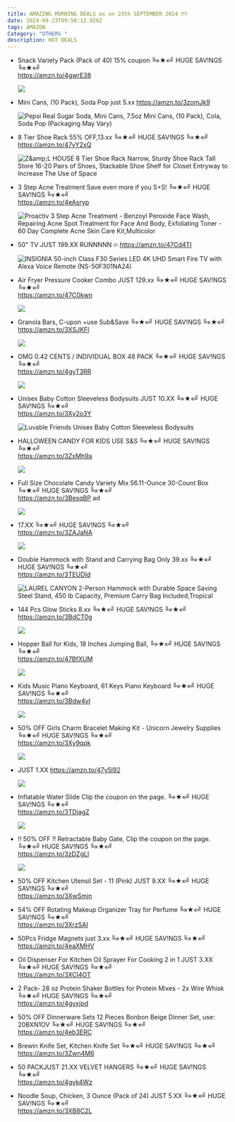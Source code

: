 ```yaml
---
title: AMAZING MORNING DEALS as on 23th SEPTEMBER 2024 ‼‼
date: 2024-09-23T09:50:12.926Z
tags: AMAZON
Category: "OTHERS "
description: HOT DEALS
---
```

* Snack Variety Pack (Pack of 40)
  15% coupon
  ╚»★«╝ HUGE SAV!NGS ╚»★«╝\
  https://amzn.to/4gwrE38<!--StartFragment-->

  ![](https://m.media-amazon.com/images/I/9188zyRpICL._SL1500_.jpg)

  <!--EndFragment-->
* Mini Cans, (10 Pack), Soda Pop just 5.xx
  https://amzn.to/3zomJk9<!--StartFragment-->

  ![Pepsi Real Sugar Soda, Mini Cans, 7.5oz Mini Cans, (10 Pack), Cola, Soda Pop (Packaging May Vary)](https://m.media-amazon.com/images/I/41tOV+AlMPL._SY300_SX300_.jpg)

  <!--EndFragment-->
* 8 Tier Shoe Rack
  55% OFF,13.xx
  ╚»★«╝ HUGE SAV!NGS ╚»★«╝\
  https://amzn.to/47yY2xQ<!--StartFragment-->

  ![Z\&amp;L HOUSE 8 Tier Shoe Rack Narrow, Sturdy Shoe Rack Tall Store 16-20 Pairs of Shoes, Stackable Shoe Shelf for Closet Entryway to Increase The Use of Space](https://m.media-amazon.com/images/I/81tTTdcoXRL.__AC_SX300_SY300_QL70_FMwebp_.jpg)

  <!--EndFragment-->
* 3 Step Acne Treatment 
  Save even more if you S+S!
  ╚»★«╝ HUGE SAV!NGS ╚»★«╝\
  https://amzn.to/4eAsryp<!--StartFragment-->

  ![Proactiv 3 Step Acne Treatment - Benzoyl Peroxide Face Wash, Repairing Acne Spot Treatment for Face And Body, Exfoliating Toner - 60 Day Complete Acne Skin Care Kit,Multicolor](https://m.media-amazon.com/images/I/41cdBwD2I8L._SX300_SY300_QL70_FMwebp_.jpg)

  <!--EndFragment-->
* 50" TV JUST 199.XX   RUNNNNN 🔥
  https://amzn.to/47Cd4TI<!--StartFragment-->

  ![INSIGNIA 50-inch Class F30 Series LED 4K UHD Smart Fire TV with Alexa Voice Remote (NS-50F301NA24)](https://m.media-amazon.com/images/I/81DM+ZzL8rL._AC_SX300_SY300_.jpg)

  <!--EndFragment-->
* Air Fryer Pressure Cooker Combo 
  JUST 129.xx
  ╚»★«╝ HUGE SAV!NGS ╚»★«╝\
  https://amzn.to/47C0kwn<!--StartFragment-->

  ![](https://m.media-amazon.com/images/I/71uVj+gxeDL._AC_SL1500_.jpg)

  <!--EndFragment-->
* Granola Bars,
  C-upon +use Sub&Save
  ╚»★«╝ HUGE SAV!NGS ╚»★«╝\
  https://amzn.to/3XSJKFl<!--StartFragment-->

  ![](https://m.media-amazon.com/images/I/81vP7BTWOnL._SL1500_.jpg)

  <!--EndFragment-->
* OMG 0.42 CENTS / INDIVIDUAL BOX
  48 PACK 
  ╚»★«╝ HUGE SAV!NGS ╚»★«╝\
  https://amzn.to/4gyT3RR<!--StartFragment-->

  ![](https://m.media-amazon.com/images/I/81Cn1O-hEdL._SL1500_.jpg)

  <!--EndFragment-->
* Unisex Baby Cotton Sleeveless Bodysuits   JUST 10.XX
  ╚»★«╝ HUGE SAV!NGS ╚»★«╝\
  https://amzn.to/3Xy2o3Y<!--StartFragment-->

  ![Luvable Friends Unisex Baby Cotton Sleeveless Bodysuits](https://m.media-amazon.com/images/I/71C6F-6pulL._AC_SX679_.jpg)

  <!--EndFragment-->
* HALLOWEEN CANDY FOR KIDS
  USE S&S
  ╚»★«╝ HUGE SAV!NGS ╚»★«╝\
  https://amzn.to/3ZxMh9a<!--StartFragment-->

  ![](https://m.media-amazon.com/images/I/813Vz6f0uZL._SL1500_.jpg)

  <!--EndFragment-->
* Full Size Chocolate Candy Variety Mix 56.11-Ounce 30-Count Box
  ╚»★«╝ HUGE SAV!NGS ╚»★«╝\
  https://amzn.to/3BesqBP   ad<!--StartFragment-->

  ![](https://m.media-amazon.com/images/I/71tlGAMRcNL._SL1000_.jpg)

  <!--EndFragment-->
* 17.XX 
  ╚»★«╝ HUGE SAV!NGS ╚»★«╝\
  https://amzn.to/3ZAJaNA<!--StartFragment-->

  ![](https://m.media-amazon.com/images/I/71TOUeW078L._AC_SL1500_.jpg)

  <!--EndFragment-->
* Double Hammock with Stand and Carrying Bag 
  Only 39.xx 
  ╚»★«╝ HUGE SAV!NGS ╚»★«╝\
  https://amzn.to/3TEUDId<!--StartFragment-->

  ![LAUREL CANYON 2-Person Hammock with Durable Space Saving Steel Stand, 450 lb Capacity, Premium Carry Bag Included,Tropical](https://m.media-amazon.com/images/I/71qhWwAZdIL.__AC_SX300_SY300_QL70_FMwebp_.jpg)

  <!--EndFragment-->
* 144 Pcs Glow Sticks
  8.xx
  ╚»★«╝ HUGE SAV!NGS ╚»★«╝\
  https://amzn.to/3BdCT0g<!--StartFragment-->

  ![](https://m.media-amazon.com/images/I/81r-82g6gVL._AC_SL1500_.jpg)

  <!--EndFragment-->
* Hopper Ball for Kids, 18 Inches Jumping Ball, 
  ╚»★«╝ HUGE SAV!NGS ╚»★«╝\
  https://amzn.to/47BfXUM<!--StartFragment-->

  ![](https://m.media-amazon.com/images/I/616SHSORb6L._AC_SL1500_.jpg)

  <!--EndFragment-->
* Kids Music Piano Keyboard, 61 Keys Piano Keyboard 
  ╚»★«╝ HUGE SAV!NGS ╚»★«╝\
  https://amzn.to/3Bdw4vI<!--StartFragment-->

  ![](https://m.media-amazon.com/images/I/71GbSw73aML._AC_SL1500_.jpg)

  <!--EndFragment-->
* 50% OFF
  Girls Charm Bracelet Making Kit - Unicorn Jewelry Supplies 
  ╚»★«╝ HUGE SAV!NGS ╚»★«╝\
  https://amzn.to/3Xy9qpk    <!--StartFragment-->

  ![](https://m.media-amazon.com/images/I/81q3emUlhTL._AC_SL1500_.jpg)

  <!--EndFragment-->
* JUST 1.XX
  https://amzn.to/47y5l92<!--StartFragment-->

  ![](https://m.media-amazon.com/images/I/81MAFUgrcgL._SL1500_.jpg)

  <!--EndFragment-->
* Inflatable Water Slide
  Clip the coupon on the page.
  ╚»★«╝ HUGE SAV!NGS ╚»★«╝\
  https://amzn.to/3TDjagZ<!--StartFragment-->

  ![](https://m.media-amazon.com/images/I/7165oU3NB0L._AC_SL1500_.jpg)

  <!--EndFragment-->
* ‼ 50% OFF ‼
  Retractable Baby Gate, 
  Clip the coupon on the page.
  ╚»★«╝ HUGE SAV!NGS ╚»★«╝\
  https://amzn.to/3zDZgLI<!--StartFragment-->

  ![](https://m.media-amazon.com/images/I/81sxWAj-9-L._SL1500_.jpg)

  <!--EndFragment-->
* 50% OFF
  Kitchen Utensil Set - 11 (Pink) JUST 9.XX
  ╚»★«╝ HUGE SAV!NGS ╚»★«╝\
  https://amzn.to/3XwSmjn
* 54% OFF
  Rotating Makeup Organizer Tray for Perfume
  ╚»★«╝ HUGE SAV!NGS ╚»★«╝\
  https://amzn.to/3XrzSAI
* 50Pcs Fridge Magnets just 3.xx
  ╚»★«╝ HUGE SAV!NGS ╚»★«╝\
  https://amzn.to/4eaXMHV
* Oil Dispenser For Kitchen Oil Sprayer For Cooking 2 in 1 JUST 3.XX
  ╚»★«╝ HUGE SAV!NGS ╚»★«╝\
  https://amzn.to/3XCI4OT
* 2 Pack- 28 oz Protein Shaker Bottles for Protein Mixes - 2x Wire Whisk 
  ╚»★«╝ HUGE SAV!NGS ╚»★«╝\
  https://amzn.to/4gyxjpd
* 50% OFF 
  Dinnerware Sets 12 Pieces Bonbon Beige Dinner Set,
  use: 20BXN1OV
  ╚»★«╝ HUGE SAV!NGS ╚»★«╝\
  https://amzn.to/4eb3ERC
* Brewin Knife Set, Kitchen Knife Set
  ╚»★«╝ HUGE SAV!NGS ╚»★«╝\
  https://amzn.to/3Zwn4M6
* 50 PACKJUST 21.XX
  VELVET HANGERS
  ╚»★«╝ HUGE SAV!NGS ╚»★«╝\
  https://amzn.to/4gvk4Wz
* Noodle Soup, Chicken, 3 Ounce (Pack of 24) JUST 5.XX
  ╚»★«╝ HUGE SAV!NGS ╚»★«╝\
  https://amzn.to/3XB8C2L